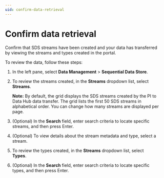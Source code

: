 ```yaml
---
uid: confirm-data-retrieval
---
```


# Confirm data retrieval

Confirm that SDS streams have been created and your data has transferred by viewing the streams and types created in the portal.

To review the data, follow these steps:

1. In the left pane, select **Data Management** > **Sequential Data Store**.

1. To review the streams created, in the **Streams** dropdown list, select **Streams**.
   
   **Note:** By default, the grid displays the SDS streams created by the PI to Data Hub data transfer. The grid lists the first 50 SDS streams in alphabetical order. You can change how many streams are displayed per page.

1. (Optional) In the **Search** field, enter search criteria to locate specific streams, and then press Enter.

1. (Optional) To view details about the stream metadata and type, select a stream.

1. To review the types created, in the **Streams** dropdown list, select **Types**.

1. (Optional) In the **Search** field, enter search criteria to locate specific types, and then press Enter.
